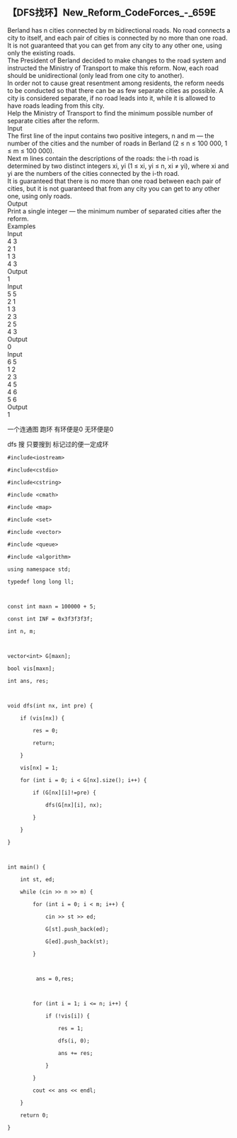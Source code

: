 ## 【DFS找环】New_Reform_CodeForces_-_659E

Berland has n cities connected by m bidirectional roads. No road connects a
city to itself, and each pair of cities is connected by no more than one road.
It is not guaranteed that you can get from any city to any other one, using
only the existing roads.  
The President of Berland decided to make changes to the road system and
instructed the Ministry of Transport to make this reform. Now, each road
should be unidirectional (only lead from one city to another).  
In order not to cause great resentment among residents, the reform needs to be
conducted so that there can be as few separate cities as possible. A city is
considered separate, if no road leads into it, while it is allowed to have
roads leading from this city.  
Help the Ministry of Transport to find the minimum possible number of separate
cities after the reform.  
Input  
The first line of the input contains two positive integers, n and m — the
number of the cities and the number of roads in Berland (2 ≤ n ≤ 100 000, 1 ≤
m ≤ 100 000).  
Next m lines contain the descriptions of the roads: the i-th road is
determined by two distinct integers xi, yi (1 ≤ xi, yi ≤ n, xi ≠ yi), where xi
and yi are the numbers of the cities connected by the i-th road.  
It is guaranteed that there is no more than one road between each pair of
cities, but it is not guaranteed that from any city you can get to any other
one, using only roads.  
Output  
Print a single integer — the minimum number of separated cities after the
reform.  
Examples  
Input  
4 3  
2 1  
1 3  
4 3  
Output  
1  
Input  
5 5  
2 1  
1 3  
2 3  
2 5  
4 3  
Output  
0  
Input  
6 5  
1 2  
2 3  
4 5  
4 6  
5 6  
Output  
1

一个连通图 跑环 有环便是0 无环便是0

dfs 搜 只要搜到 标记过的便一定成环

    
    
    #include<iostream>
    #include<cstdio>
    #include<cstring>
    #include <cmath>
    #include <map>
    #include <set>
    #include <vector>
    #include <queue>
    #include <algorithm>
    using namespace std;
    typedef long long ll;
    
    const int maxn = 100000 + 5;
    const int INF = 0x3f3f3f3f;
    int n, m;
    
    vector<int> G[maxn];
    bool vis[maxn];
    int ans, res;
    
    void dfs(int nx, int pre) {
        if (vis[nx]) {
            res = 0;
            return;
        }
        vis[nx] = 1;
        for (int i = 0; i < G[nx].size(); i++) {
            if (G[nx][i]!=pre) {
                dfs(G[nx][i], nx);
            }
        }
    }
    
    int main() {
        int st, ed;
        while (cin >> n >> m) {
            for (int i = 0; i < m; i++) {
                cin >> st >> ed;
                G[st].push_back(ed);
                G[ed].push_back(st);
            }
    
             ans = 0,res;
    
            for (int i = 1; i <= n; i++) {
                if (!vis[i]) {
                    res = 1;
                    dfs(i, 0);
                    ans += res;
                }
            }
            cout << ans << endl;
        }
        return 0;
    }
    

